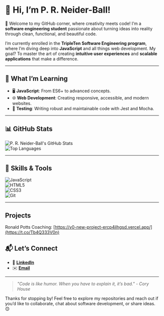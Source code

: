 # 👋 Hi, I’m **P. R. Neider-Ball!**

🌟 Welcome to my GitHub corner, where creativity meets code! I’m a **software engineering student** passionate about turning ideas into reality through clean, functional, and beautiful code.

I’m currently enrolled in the **TripleTen Software Engineering program**, where I’m diving deep into **JavaScript** and all things web development. My goal? To master the art of creating **intuitive user experiences** and **scalable applications** that make a difference.

---

## 🌱 **What I’m Learning**
- 🖥️ **JavaScript**: From ES6+ to advanced concepts.
- 🌐 **Web Development**: Creating responsive, accessible, and modern websites.
- 🧪 **Testing**: Writing robust and maintainable code with Jest and Mocha.

---

## 📊 **GitHub Stats**

![P. R. Neider-Ball's GitHub Stats](https://github-readme-stats.vercel.app/api?username=prneiderball&show_icons=true&theme=radical)  
![Top Languages](https://github-readme-stats.vercel.app/api/top-langs/?username=prneiderball&layout=compact&theme=radical)  

---

## 🎯 **Skills & Tools**

![JavaScript](https://img.shields.io/badge/JavaScript-ES6+-yellow)  
![HTML5](https://img.shields.io/badge/HTML5-orange)  
![CSS3](https://img.shields.io/badge/CSS3-blue)  
![Git](https://img.shields.io/badge/Git-version--control-red)

---

## **Projects**
Ronald Potts Coaching: [https://v0-new-project-ercp4ilhgsd.vercel.app/](https://t.co/Tb4Q333V0n)

## 📬 **Let’s Connect**

- 🌟 [**LinkedIn**](https://www.linkedin.com/in/phillip-neider-ball-6372581ab/)  
- ✉️ [**Email**](mailto:neiderballgroup@gmail.com)  

---

> *"Code is like humor. When you have to explain it, it’s bad." - Cory House*  

Thanks for stopping by! Feel free to explore my repositories and reach out if you’d like to collaborate, chat about software development, or share ideas. 😊
